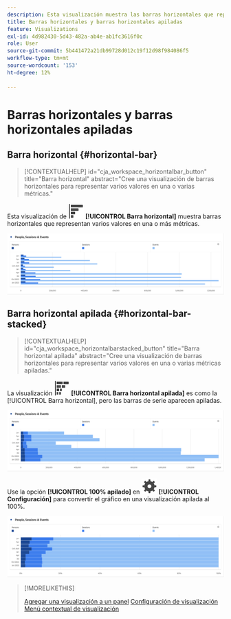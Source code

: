 ```yaml
---
description: Esta visualización muestra las barras horizontales que representan los distintos valores de una o varias métricas.
title: Barras horizontales y barras horizontales apiladas
feature: Visualizations
exl-id: 4d982430-5d43-482a-ab4e-ab1fc3616f0c
role: User
source-git-commit: 5b441472a21db99728d012c19f12d98f984086f5
workflow-type: tm+mt
source-wordcount: '153'
ht-degree: 12%

---
```


# Barras horizontales y barras horizontales apiladas

## Barra horizontal {#horizontal-bar}

<!-- markdownlint-disable MD034 -->

>[!CONTEXTUALHELP]
>id="cja_workspace_horizontalbar_button"
>title="Barra horizontal"
>abstract="Cree una visualización de barras horizontales para representar varios valores en una o varias métricas."

<!-- markdownlint-enable MD034 -->


Esta visualización de ![GraphBarHorizontal](/help/assets/icons/GraphBarHorizontal.svg) **[!UICONTROL Barra horizontal]** muestra barras horizontales que representan varios valores en una o más métricas.

![Barra horizontal que muestra métricas como Vistas de página, Velocidad de página, Visitas, Entradas y Salidas.](assets/horizontal-bar.png)

## Barra horizontal apilada {#horizontal-bar-stacked}

<!-- markdownlint-disable MD034 -->

>[!CONTEXTUALHELP]
>id="cja_workspace_horizontalbarstacked_button"
>title="Barra horizontal apilada"
>abstract="Cree una visualización de barras horizontales para representar varios valores en una o varias métricas apiladas."

<!-- markdownlint-enable MD034 -->


La visualización ![GraphBarHorizontalStacked](/help/assets/icons/GraphBarHorizontalStacked.svg) **[!UICONTROL Barra horizontal apilada]** es como la [!UICONTROL Barra horizontal], pero las barras de serie aparecen apiladas.

![Barra horizontal apilada que muestra vistas de página, visitas, entradas y salidas.](assets/horizontal-bar-stacked.png)

Use la opción **[!UICONTROL 100% apilado]** en ![Configuración](/help/assets/icons/Setting.svg) **[!UICONTROL Configuración]** para convertir el gráfico en una visualización apilada al 100%.

![Barra horizontal apilada al 100%](assets/horizontal-bar-stacked100.png)


>[!MORELIKETHIS]
>
>[Agregar una visualización a un panel](/help/analysis-workspace/visualizations/freeform-analysis-visualizations.md#add-visualizations-to-a-panel)
>[Configuración de visualización](/help/analysis-workspace/visualizations/freeform-analysis-visualizations.md#settings)
>[Menú contextual de visualización ](/help/analysis-workspace/visualizations/freeform-analysis-visualizations.md#context-menu)
>

